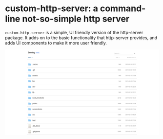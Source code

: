 # custom-http-server: a command-line not-so-simple http server

`custom-http-server` is a simple, UI friendly version of the http-server package. It adds on to the basic functionality that http-server provides, and adds UI components to make it more user friendly.

![](https://github.com/jhyang12345/custom-http-server/blob/master/screenshots/main.png)
